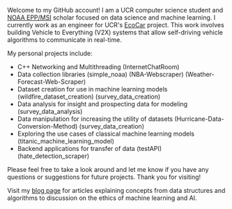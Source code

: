 
<!---
DevinRShaw/DevinRShaw is a ✨ special ✨ repository because its `README.md` (this file) appears on your GitHub profile.
You can click the Preview link to take a look at your changes.
--->
Welcome to my GitHub account! I am a UCR computer science student and [NOAA EPP/MSI](https://www.noaa.gov/office-education/epp-msi) scholar focused on data science and machine learning. I currently work as an engineer for UCR's [EcoCar](https://ecocar.engr.ucr.edu/) project. This work involves building Vehicle to Everything (V2X) systems that allow self-driving vehicle algorithms to communicate in real-time.



My personal projects include:

- C++ Networking and Multithreading (InternetChatRoom)
- Data collection libraries (simple_noaa) (NBA-Webscraper) (Weather-Forecast-Web-Scraper)
- Dataset creation for use in machine learning models (wildfire_dataset_creation) (survey_data_creation)
- Data analysis for insight and prospecting data for modeling (survey_data_analysis)
- Data manipulation for increasing the utility of datasets (Hurricane-Data-Conversion-Method) (survey_data_creation)
- Exploring the use cases of classical machine learning models (titanic_machine_learning_model)
- Backend applications for transfer of data (testAPI) (hate_detection_scraper)


Please feel free to take a look around and let me know if you have any questions or suggestions for future projects. Thank you for visiting!

Visit my [blog page](https://medium.com/@devinrshaw) for articles explaining concepts from data structures and algorithms to discussion on the ethics of machine learning and AI.

